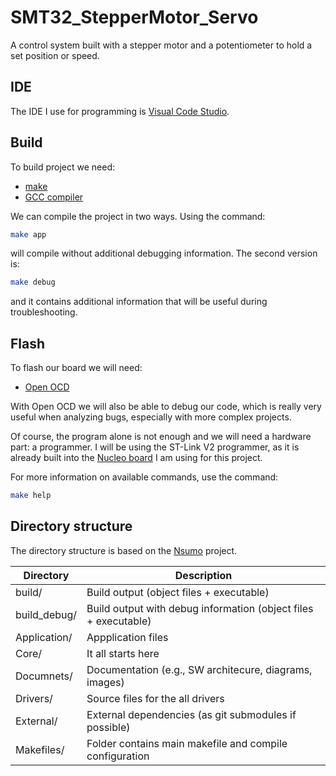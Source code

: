 # SMT32_StepperMotor_Servo
A control system built with a stepper motor and a potentiometer to hold a set position or speed.

## IDE
The IDE I use for programming is [Visual Code Studio](https://code.visualstudio.com/).

## Build
To build project we need:
- [make](https://www.gnu.org/software/make/#download)
- [GCC compiler](https://gcc.gnu.org/install/download.html)

We can compile the project in two ways.
Using the command:
``` Bash
make app
```
will compile without additional debugging information.
The second version is:
``` Bash
make debug
```
and it contains additional information that will be useful during troubleshooting.

## Flash
To flash our board we will need:
- [Open OCD](https://openocd.org/pages/getting-openocd.html)

With Open OCD we will also be able to debug our code, which is really very useful when analyzing bugs, especially with more complex projects.

Of course, the program alone is not enough and we will need a hardware part: a programmer. I will be using the ST-Link V2 programmer, as it is already built into the [Nucleo board](https://www.ebay.co.uk/p/25020387073) I am using for this project.

For more information on available commands, use the command:
``` Bash
make help
```

## Directory structure
The directory structure is based on the
[Nsumo](https://github.com/artfulbytes/nsumo_video) project.

| Directory            | Description                                                           |
|----------------------|-----------------------------------------------------------------------|
| build/               | Build output (object files + executable)                              |
| build_debug/         | Build output with debug information (object files + executable)       |
| Application/         | Appplication files                                                    |
| Core/                | It all starts here                                                    |
| Documnets/           | Documentation (e.g., SW architecure, diagrams, images)                |
| Drivers/             | Source files for the all drivers                                      |
| External/            | External dependencies (as git submodules if possible)                 |
| Makefiles/           | Folder contains main makefile and compile configuration               |